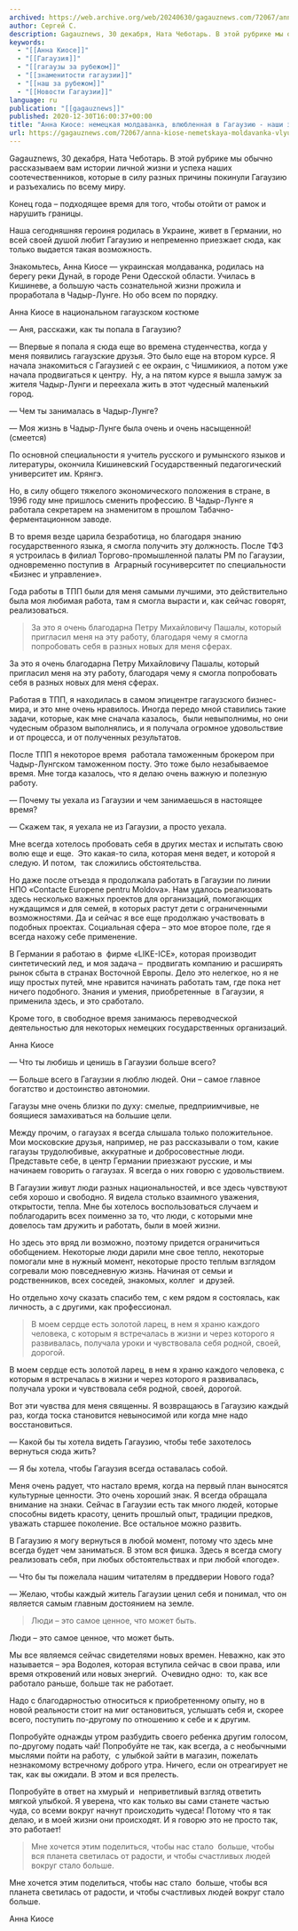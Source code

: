 ```yaml
---
archived: https://web.archive.org/web/20240630/gagauznews.com/72067/anna-kiose-nemetskaya-moldavanka-vlyublennaya-v-gagauziyu-nashi-za-rubezhom.html
author: Сергей С.
description: Gagauznews, 30 декабря, Ната Чеботарь. В этой рубрике мы обычно рассказываем вам истории личной жизни и успеха наших соотечественников, которые в силу разных причины покинули Гагаузию и разъехались по всему миру. Конец года – подходящее время для того, чтобы отойти от рамок и нарушить границы. Наша сегодняшняя героиня родилась в Украине, живет в Германии, но всей своей душой любит Гагаузию и непременно приезжает сюда, как только выдается такая возможность. Знакомьтесь, Анна Киосе — украинская молдаванка, родилась на берегу реки Дунай, в городе Рени Одесской области. Училась в Кишиневе, а большую часть сознательной жизни прожила и проработала в Чадыр-Лунге. Но обо […]
keywords:
  - "[[Анна Киосе]]"
  - "[[Гагаузия]]"
  - "[[гагаузы за рубежом]]"
  - "[[знаменитости гагаузии]]"
  - "[[наш за рубежом]]"
  - "[[Новости Гагаузии]]"
language: ru
publication: "[[gagauznews]]"
published: 2020-12-30T16:00:37+00:00
title: "Анна Киосе: немецкая молдаванка, влюбленная в Гагаузию - наши за рубежом"
url: https://gagauznews.com/72067/anna-kiose-nemetskaya-moldavanka-vlyublennaya-v-gagauziyu-nashi-za-rubezhom.html
---
```


Gagauznews, 30 декабря, Ната Чеботарь. В этой рубрике мы обычно рассказываем вам истории личной жизни и успеха наших соотечественников, которые в силу разных причины покинули Гагаузию и разъехались по всему миру.

Конец года – подходящее время для того, чтобы отойти от рамок и нарушить границы.

Наша сегодняшняя героиня родилась в Украине, живет в Германии, но всей своей душой любит Гагаузию и непременно приезжает сюда, как только выдается такая возможность.

Знакомьтесь, Анна Киосе — украинская молдаванка, родилась на берегу реки Дунай, в городе Рени Одесской области. Училась в Кишиневе, а большую часть сознательной жизни прожила и проработала в Чадыр-Лунге. Но обо всем по порядку.

Анна Киосе в национальном гагаузском костюме

— Аня, расскажи, как ты попала в Гагаузию?

— Впервые я попала я сюда еще во времена студенчества, когда у меня появились гагаузские друзья. Это было еще на втором курсе. Я начала знакомиться с Гагаузией с ее окраин, с Чишмикиоя, а потом уже начала продвигаться к центру.  Ну, а на пятом курсе я вышла замуж за жителя Чадыр-Лунги и переехала жить в этот чудесный маленький город.

— Чем ты занималась в Чадыр-Лунге?

— Моя жизнь в Чадыр-Лунге была очень и очень насыщенной! (смеется)

По основной специальности я учитель русского и румынского языков и литературы, окончила Кишиневский Государственный педагогический университет им. Крянгэ.

Но, в силу общего тяжелого экономического положения в стране, в 1996 году мне пришлось сменить профессию. В Чадыр-Лунге я  работала секретарем на знаменитом в прошлом Табачно-ферментационном заводе.

В то время везде царила безработица, но благодаря знанию государственного языка, я смогла получить эту должность. После ТФЗ я устроилась в филиал Торгово-промышленной палаты РМ по Гагаузии, одновременно поступив в  Аграрный госуниверситет по специальности «Бизнес и управление».

Года работы в ТПП были для меня самыми лучшими, это действительно была моя любимая работа, там я смогла вырасти и, как сейчас говорят, реализоваться.

> За это я очень благодарна Петру Михайловичу Пашалы, который пригласил меня на эту работу, благодаря чему я смогла попробовать себя в разных новых для меня сферах.

За это я очень благодарна Петру Михайловичу Пашалы, который пригласил меня на эту работу, благодаря чему я смогла попробовать себя в разных новых для меня сферах.

Работая в ТПП, я находилась в самом эпицентре гагаузского бизнес-мира, и это мне очень нравилось. Иногда передо мной ставились такие задачи, которые, как мне сначала казалось,  были невыполнимы, но они чудесным образом выполнялись, и я получала огромное удовольствие и от процесса, и от полученных результатов.

После ТПП я некоторое время  работала таможенным брокером при Чадыр-Лунгском таможенном посту. Это тоже было незабываемое время. Мне тогда казалось, что я делаю очень важную и полезную работу.

— Почему ты уехала из Гагаузии и чем занимаешься в настоящее время?

— Скажем так, я уехала не из Гагаузии, а просто уехала.

Мне всегда хотелось пробовать себя в других местах и испытать свою волю еще и еще.  Это какая-то сила, которая меня ведет, и которой я следую. И потом,  так сложились обстоятельства.

Но даже после отъезда я продолжала работать в Гагаузии по линии НПО «Contacte Еuropene pentru Мoldova». Нам удалось реализовать здесь несколько важных проектов для организаций, помогающих нуждащимся и для семей, в которых растут дети с ограниченными возможностями. Да и сейчас я все еще продолжаю участвовать в подобных проектах. Социальная сфера – это мое второе поле, где я всегда нахожу себе применение.

В Германии я работаю в  фирме «LIKE-ICE», которая производит синтетический лед, и моя задача –  продвигать компанию и расширять рынок сбыта в странах Восточной Европы. Дело это нелегкое, но я не ищу простых путей, мне нравится начинать работать там, где пока нет ничего подобного. Знания и умения, приобретенные  в Гагаузии, я применила здесь, и это сработало.

Кроме того, в свободное время занимаюсь переводческой деятельностью для некоторых немецких государственных организаций.

Анна Киосе

— Что ты любишь и ценишь в Гагаузии больше всего?

— Больше всего в Гагаузии я люблю людей. Они – самое главное богатство и достоинство автономии.

Гагаузы мне очень близки по духу: смелые, предприимчивые, не боящиеся замахиваться на большие цели.

Между прочим, о гагаузах я всегда слышала только положительное. Мои московские друзья, например, не раз рассказывали о том, какие гагаузы трудолюбивые, аккуратные и добросовестные люди. Представьте себе, в центр Германии приезжают русские, и мы начинаем говорить о гагаузах. Я всегда о них говорю с удовольствием.

В Гагаузии живут люди разных национальностей, и все здесь чувствуют себя хорошо и свободно. Я видела столько взаимного уважения, открытости, тепла. Мне бы хотелось воспользоваться случаем и поблагодарить всех поименно за то, что люди, с которыми мне довелось там дружить и работать, были в моей жизни.

Но здесь это вряд ли возможно, поэтому придется ограничиться обобщением. Некоторые люди дарили мне свое тепло, некоторые помогали мне в нужный момент, некоторые просто теплым взглядом согревали мою повседневную жизнь. Начиная от семьи и родственников, всех соседей, знакомых, коллег  и друзей.

Но отдельно хочу сказать спасибо тем, с кем рядом я состоялась, как личность, а с другими, как профессионал.

> В моем сердце есть золотой ларец, в нем я храню каждого человека, с которым я встречалась в жизни и через которого я развивалась, получала уроки и чувствовала себя родной, своей, дорогой.

В моем сердце есть золотой ларец, в нем я храню каждого человека, с которым я встречалась в жизни и через которого я развивалась, получала уроки и чувствовала себя родной, своей, дорогой.

Вот эти чувства для меня священны. Я возвращаюсь в Гагаузию каждый раз, когда тоска становится невыносимой или когда мне надо восстановиться.

— Какой бы ты хотела видеть Гагаузию, чтобы тебе захотелось вернуться сюда жить?

— Я бы хотела, чтобы Гагаузия всегда оставалась собой.

Меня очень радует, что настало время, когда на первый план выносятся культурные ценности. Это очень хороший знак. Я всегда обращала внимание на знаки. Сейчас в Гагаузии есть так много людей, которые способны видеть красоту, ценить прошлый опыт, традиции предков, уважать старшее поколение. Все остальное можно развить.

В Гагаузию я могу вернуться в любой момент, потому что здесь мне всегда будет чем заниматься. В этом вся фишка. Здесь я всегда смогу реализовать себя, при любых обстоятельствах и при любой «погоде».

— Что бы ты пожелала нашим читателям в преддверии Нового года?

— Желаю, чтобы каждый житель Гагаузии ценил себя и понимал, что он является самым главным достоянием на земле.

> Люди – это самое ценное, что может быть.

Люди – это самое ценное, что может быть.

Мы все являемся сейчас свидетелями новых времен. Неважно, как это называется – эра Водолея, которая вступила сейчас в свои права, или время откровений или новых энергий.  Очевидно одно:  то, как все работало раньше, больше так не работает.

Надо с благодарностью относиться к приобретенному опыту, но в новой реальности стоит на миг остановиться, услышать себя и, скорее всего, поступить по-другому по отношению к себе и к другим.

Попробуйте однажды утром разбудить своего ребенка другим голосом, по-другому подать чай! Попробуйте не так, как всегда, а с необычными мыслями пойти на работу,  с улыбкой зайти в магазин, пожелать незнакомому встречному доброго утра. Ничего, если он отреагирует не так, как вы ожидали. В этом и вся прелесть.

Попробуйте в ответ на хмурый и  неприветливый взгляд ответить мягкой улыбкой. Я уверена, что как только вы сами станете частью чуда, со всеми вокруг начнут происходить чудеса! Потому что я так делаю, и в моей жизни они происходят. И я говорю это не просто так, это работает!

> Мне хочется этим поделиться, чтобы нас стало  больше, чтобы вся планета светилась от радости, и чтобы счастливых людей вокруг стало больше.

Мне хочется этим поделиться, чтобы нас стало  больше, чтобы вся планета светилась от радости, и чтобы счастливых людей вокруг стало больше.

Анна Киосе